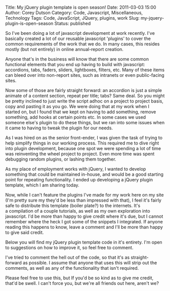 Title: My jQuery plugin template is open season!
Date: 2011-03-03 15:00
Author: Corey Dutson
Category: Code, Javascript, Miscellaneous, Technology
Tags: Code, JavaScript, JQuery, plugins, work
Slug: my-jquery-plugin-is-open-season
Status: published

So I've been doing a lot of javascript development at work recently.
I've basically created a lot of our reusable javascript 'plugins' to
cover the common requirements of the work that we do. In many cases,
this resides mostly (but not entirely) in online annual-report creation.

Anyone that's in the business will know that there are some common
functional elements that you end up having to build with javascript:
accordions, tabs, faders, sliders, lightboxes, filters, etc. Many of
these items can bleed over into non-report sites, such as intranets or
even public-facing sites.


<!-- PELICAN_END_SUMMARY -->


Now some of those are fairly straight forward: an accordion is just a
simple animate of a content section, repeat per title; tabs? Same deal.
So you might be pretty inclined to just write the script adhoc on a
project to project basis, copy and pasting it as you go. We were doing
that at my work when I started on, but I found that we kept on having to
add something, remove something, add hooks at certain points etc. In
some cases we used someone else's plugin to do these things, but we ran
into some issues when it came to having to tweak the plugin for our
needs.

As I was hired on as the senior front-ender, I was given the task of
trying to help simplify things in our working process. This required me
to dive right into plugin development, because one spot we were spending
a lot of time was reinventing the wheel project to project. Even more
time was spent debugging random plugins, or lashing them together.

As my place of employment works with jQuery, I wanted to develop
something that could be maintained in-house, and would be a good
starting point for repeating functionality. I ended up developing a
jQuery plugin template, which I am sharing today.

Now, while I can't feature the plugins I've made for my work here on my
site (I'm pretty sure my they'd be less than impressed with that), I
feel it's fairly safe to distribute this template (boiler plate?) to the
internets. It's a compilation of a couple tutorials, as well as my own
exploration into javascript. I'd be more than happy to give credit where
it's due, but I cannot remember where the heck I got some of the
snippets I integrated. If anyone reading this happens to know, leave a
comment and I'll be more than happy to give said credit.

Below you will find my jQuery plugin template code in it's entirety. I'm
open to suggestions on how to improve it, so feel free to comment.



I've tried to comment the hell out of the code, so that it's as
straight-forward as possible. I assume that anyone that uses this will
strip out the comments, as well as any of the functionality that isn't
required.

Please feel free to use this, but If you'd be so kind as to give me
credit, that'd be swell. I can't force you, but we're all friends out
here, aren't we?
